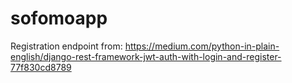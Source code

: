 # sofomoapp



Registration endpoint from:
https://medium.com/python-in-plain-english/django-rest-framework-jwt-auth-with-login-and-register-77f830cd8789